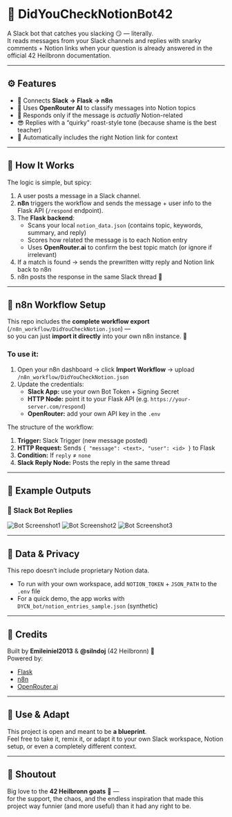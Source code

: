 # 🤖 DidYouCheckNotionBot42

A Slack bot that catches you slacking 😏 — literally.  
It reads messages from your Slack channels and replies with snarky comments + Notion links when your question is already answered in the official 42 Heilbronn documentation.

---

## ⚙️ Features
- 🧩 Connects **Slack → Flask → n8n**
- 🧠 Uses **OpenRouter AI** to classify messages into Notion topics
- 💬 Responds only if the message is *actually* Notion-related
- 😎 Replies with a “quirky” roast-style tone (because shame is the best teacher)
- 🔗 Automatically includes the right Notion link for context

---

## 🧠 How It Works

The logic is simple, but spicy:

1. A user posts a message in a Slack channel.  
2. **n8n** triggers the workflow and sends the message + user info to the Flask API (`/respond` endpoint).  
3. The **Flask backend**:
   - Scans your local `notion_data.json` (contains topic, keywords, summary, and reply)
   - Scores how related the message is to each Notion entry
   - Uses **OpenRouter.ai** to confirm the best topic match (or ignore if irrelevant)
4. If a match is found → sends the prewritten witty reply and Notion link back to n8n  
5. n8n posts the response in the same Slack thread 💬  

---

## 🔄 n8n Workflow Setup

This repo includes the **complete workflow export** (`/n8n_workflow/DidYouCheckNotion.json`) —  
so you can just **import it directly** into your own n8n instance. 🚀

### To use it:
1. Open your n8n dashboard → click **Import Workflow** → upload `/n8n_workflow/DidYouCheckNotion.json`
2. Update the credentials:
   - **Slack App:** use your own Bot Token + Signing Secret
   - **HTTP Node:** point it to your Flask API (e.g. `https://your-server.com/respond`)
   - **OpenRouter:** add your own API key in the `.env`

The structure of the workflow:
1. **Trigger:** Slack Trigger (new message posted)
2. **HTTP Request:** Sends `{ "message": <text>, "user": <id> }` to Flask
3. **Condition:** If `reply` ≠ `none`
4. **Slack Reply Node:** Posts the reply in the same thread

---

## 📸 Example Outputs

### 💬 Slack Bot Replies
![Bot Screenshot1](https://i.imgur.com/9l483Vp.png)
![Bot Screenshot2](https://i.imgur.com/MTmAbyh.png)
![Bot Screenshot3](https://i.imgur.com/aklBPFV.png)

---

## 🔐 Data & Privacy
This repo doesn’t include proprietary Notion data.  
- To run with your own workspace, add `NOTION_TOKEN` + `JSON_PATH` to the `.env` file  
- For a quick demo, the app works with `DYCN_bot/notion_entries_sample.json` (synthetic)

---

## 🧃 Credits
Built by **Emileiniel2013** & **@silndoj** (42 Heilbronn) 💚  
Powered by:
- [Flask](https://flask.palletsprojects.com/)
- [n8n](https://n8n.io)
- [OpenRouter.ai](https://openrouter.ai)

---

## 🧩 Use & Adapt
This project is open and meant to be **a blueprint**.  
Feel free to take it, remix it, or adapt it to your own Slack workspace, Notion setup, or even a completely different context.  

---

## 💚 Shoutout
Big love to the **42 Heilbronn goats** 🐐 —  
for the support, the chaos, and the endless inspiration that made this project way funnier (and more useful) than it had any right to be.
